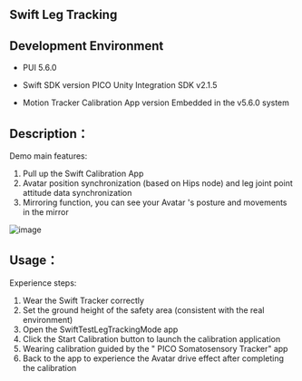 ## Swift Leg Tracking

## Development Environment
- PUI 5.6.0

- Swift SDK version
PICO Unity Integration SDK v2.1.5 

- Motion Tracker Calibration App version
Embedded in the v5.6.0 system

## Description：

Demo main features:
1. Pull up the Swift Calibration App
2. Avatar position synchronization (based on Hips node) and leg joint point attitude data synchronization
3. Mirroring function, you can see your Avatar 's posture and movements in the mirror

![image](https://github.com/picoxr/Swift-Leg-Tracking/assets/46362299/2f45b0a1-d8e2-490b-9647-cbc48a226453)

## Usage：
Experience steps:
1. Wear the Swift Tracker correctly
2. Set the ground height of the safety area (consistent with the real environment)
3. Open the SwiftTestLegTrackingMode app
  1. Click the Start Calibration button to launch the calibration application
  2. Wearing calibration guided by the " PICO Somatosensory Tracker" app
  3. Back to the app to experience the Avatar drive effect after completing the calibration

